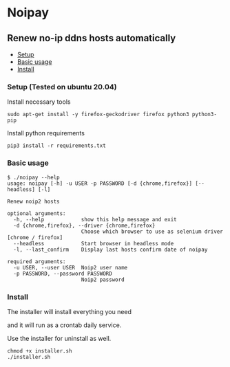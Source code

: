 # Noipay

## Renew no-ip ddns hosts automatically

- [Setup](#setup-tested-on-ubuntu-2004)
- [Basic usage](#basic-usage)
- [Install](#install)

### Setup (Tested on ubuntu 20.04)
Install necessary tools
```
sudo apt-get install -y firefox-geckodriver firefox python3 python3-pip
```
Install python requirements
```
pip3 install -r requirements.txt
```

### Basic usage
```
$ ./noipay --help
usage: noipay [-h] -u USER -p PASSWORD [-d {chrome,firefox}] [--headless] [-l]

Renew noip2 hosts

optional arguments:
  -h, --help            show this help message and exit
  -d {chrome,firefox}, --driver {chrome,firefox}
                        Choose which browser to use as selenium driver [chrome / firefox]
  --headless            Start browser in headless mode
  -l, --last_confirm    Display last hosts confirm date of noipay

required arguments:
  -u USER, --user USER  Noip2 user name
  -p PASSWORD, --password PASSWORD
                        Noip2 password
```
### Install
The installer will install everything you need

and it will run as a crontab daily service.

Use the installer for uninstall as well.
```
chmod +x installer.sh
./installer.sh
```
